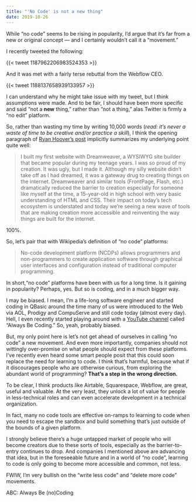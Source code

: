 ```yaml
---
title: "'No Code' is not a new thing"
date: 2019-10-26
---
```


While “no code” seems to be rising in popularity, I’d argue that it’s far from a new or original concept — and I certainly wouldn’t call it a “movement.”

I recently tweeted the following:

{{< tweet 1187962206983524353 >}}

And it was met with a fairly terse rebuttal from the Webflow CEO.

{{< tweet 1188137658939133957 >}}

I can understand why he might take issue with my tweet, but I think assumptions were made. And to be fair, I should have been more specific and said “not a **new** thing,” rather than “not a thing,” alas Twitter is firmly a “no edit” platform.

So, rather than wasting my time by writing 10,000 words (*read: it’s never a waste of time to be creative and/or practice a skill*), I think the opening paragraph of [Ryan Hoover’s post](https://medium.com/@rrhoover/the-rise-of-no-code-e733d7c0944d) implicitly summarizes my underlying point quite well:
> I built my first website with Dreamweaver, a WYSIWYG site builder that became popular during my teenage years. I was so proud of my creation. It was ugly, but I made it. Although my silly website didn’t take off as I had dreamed, it was a gateway drug to creating things on the internet.
> Dreamweaver and similar tools (FrontPage, Flash, etc.) dramatically reduced the barrier to creation especially for someone like myself at the time, a 15-year-old in high school with very basic understanding of HTML and CSS. Their impact on today’s tech ecosystem is understated and today we’re seeing a new wave of tools that are making creation more accessible and reinventing the way things are built for the internet.

100%.

So, let’s pair that with Wikipedia’s definition of “no code” platforms:
> No-code development platform (NCDPs) allows programmers and non-programmers to create application software through graphical user interfaces and configuration instead of traditional computer programming.

In short,“no code” platforms have been with us for a long time. Is it gaining in popularity? Perhaps, yes. But so is coding, and in a much bigger way.

I may be biased. I mean, I’m a life-long software engineer and started coding in QBasic around the time many of us were introduced to the Web via AOL, Prodigy and CompuServe and still code today (almost every day). Hell, I even recently started playing around with a [YouTube channel](https://www.youtube.com/user/guitardave24) called “Always Be Coding.” So, yeah, probably biased.

But, my only point here is let’s not get ahead of ourselves in calling “no code” a new movement. And even more importantly, companies should not wittingly over-promise on what people should expect from these platforms. I’ve recently even heard some smart people posit that this could soon replace the need for learning to code. I think that’s harmful, because what if it discourages people who are otherwise curious, from exploring the abundant world of programming? **That’s a step in the wrong direction.**

To be clear, I think products like Airtable, Squarespace, Webflow, are great, useful and valuable. At the very least, they unlock a lot of value for people in less-technical roles and can even accelerate development in a technical organization.

In fact, many no code tools are effective on-ramps to learning to code when you need to escape the sandbox and build something that’s just outside of the bounds of a given platform.

I strongly believe there’s a huge untapped market of people who will become creators due to these sorts of tools, especially as the barrier-to-entry continues to drop. And companies I mentioned above are advancing that idea, but in the foreseeable future and in a world of “no code”, learning to code is only going to become more accessible and common, not less.

FWIW, I’m very bullish on the “write less code” and “delete more code” movements.

ABC: Always Be (no)Coding
